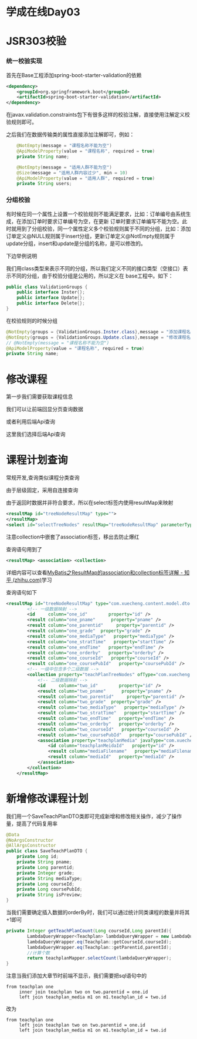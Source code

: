 # 学成在线Day03

# JSR303校验

### 统一校验实现

首先在Base工程添加spring-boot-starter-validation的依赖

```xml
<dependency>       
	<groupId>org.springframework.boot</groupId>      
    <artifactId>spring-boot-starter-validation</artifactId>   
</dependency>  
```

在javax.validation.constraints包下有很多这样的校验注解，直接使用注解定义校验规则即可。

之后我们在数据传输类的属性直接添加注解即可，例如：

```java
	@NotEmpty(message = "课程名称不能为空")
    @ApiModelProperty(value = "课程名称", required = true)
    private String name;

    @NotEmpty(message = "适用人群不能为空")
    @Size(message = "适用人群内容过少", min = 10)
    @ApiModelProperty(value = "适用人群", required = true)
    private String users;
```

### **分组校验**

有时候在同一个属性上设置一个校验规则不能满足要求，比如：订单编号由系统生成，在添加订单时要求订单编号为空，在更新 订单时要求订单编写不能为空。此时就用到了分组校验，同一个属性定义多个校验规则属于不同的分组，比如：添加订单定义@NULL规则属于insert分组，更新订单定义@NotEmpty规则属于update分组，insert和update是分组的名称，是可以修改的。

下边举例说明

我们用class类型来表示不同的分组，所以我们定义不同的接口类型（空接口）表示不同的分组，由于校验分组是公用的，所以定义在 base工程中。如下：

```java
public class ValidationGroups {
	public interface Inster{};
	public interface Update{};
	public interface Delete{};
}
```

在校验规则的时候分组

```java
@NotEmpty(groups = {ValidationGroups.Inster.class},message = "添加课程名称不能为空")
@NotEmpty(groups = {ValidationGroups.Update.class},message = "修改课程名称不能为空")
// @NotEmpty(message = "课程名称不能为空")
@ApiModelProperty(value = "课程名称", required = true)
private String name;
```

# 修改课程

第一步我们需要获取课程信息

我们可以让前端回显分页查询数据

或者利用后端Api查询

这里我们选择后端Api查询

# 课程计划查询

常规开发,查询类似课程分类查询

由于层级固定，采用自连接查询

由于返回时数据并非符合要求，所以在select标签内使用resultMap来映射

```xml
<resultMap id="treeNodeResultMap" type="">
</resultMap>
<select id="selectTreeNodes" resultMap="treeNodeResultMap" parameterType="java.lang.Long">
```

注意collection中嵌套了association标签，移出去防止爆红

查询语句用到了

```xml
<resultMap> <association> <collection>
```

详细内容可以查看[MyBatis之ResultMap的association和collection标签详解 - 知乎 (zhihu.com)](https://zhuanlan.zhihu.com/p/572129887)学习

查询语句如下

```xml
<resultMap id="treeNodeResultMap" type="com.xuecheng.content.model.dto.TeachplanDTO">
        <!-- 一级数据映射 -->
        <id     column="one_id"        property="id" />
        <result column="one_pname"      property="pname" />
        <result column="one_parentid"     property="parentid" />
        <result column="one_grade"  property="grade" />
        <result column="one_mediaType"   property="mediaType" />
        <result column="one_stratTime"   property="startTime" />
        <result column="one_endTime"   property="endTime" />
        <result column="one_orderby"   property="orderby" />
        <result column="one_courseId"   property="courseId" />
        <result column="one_coursePubId"   property="coursePubId" />
        <!-- 一级中包含多个二级数据 -->
        <collection property="teachPlanTreeNodes" ofType="com.xuecheng.content.model.dto.TeachplanDTO">
            <!-- 二级数据映射 -->
            <id     column="two_id"        property="id" />
            <result column="two_pname"      property="pname" />
            <result column="two_parentid"     property="parentid" />
            <result column="two_grade"  property="grade" />
            <result column="two_mediaType"   property="mediaType" />
            <result column="two_stratTime"   property="startTime" />
            <result column="two_endTime"   property="endTime" />
            <result column="two_orderby"   property="orderby" />
            <result column="two_courseId"   property="courseId" />
            <result column="two_coursePubId"   property="coursePubId" />
            <association property="teachplanMedia" javaType="com.xuecheng.content.model.po.TeachplanMedia">
                <id column="teachplanMeidaId"   property="id" />
                <result column="mediaFilename"   property="mediaFilename" />
                <result column="mediaId"   property="mediaId" />
            </association>
        </collection>
    </resultMap>
```

# 新增修改课程计划

我们用一个SaveTeachPlanDTO类即可完成新增和修改相关操作，减少了操作量，提高了代码复用率

```java
@Data
@NoArgsConstructor
@AllArgsConstructor
public class SaveTeachPlanDTO {
    private Long id;
    private String pname;
    private Long parentid;
    private Integer grade;
    private String mediaType;
    private Long courseId;
    private Long coursePubId;
    private String isPreview;
}
```

当我们需要确定插入数据的orderBy时，我们可以通过统计同类课程的数量并将其+1即可

```java
private Integer getTeachPlanCount(Long courseId,Long parentId){
        LambdaQueryWrapper<Teachplan> lambdaQueryWrapper = new LambdaQueryWrapper<>();
        lambdaQueryWrapper.eq(Teachplan::getCourseId,courseId);
        lambdaQueryWrapper.eq(Teachplan::getParentid,parentId);
        //计算个数
        return teachplanMapper.selectCount(lambdaQueryWrapper);
}
```

注意当我们添加大章节时前端不显示，我们需要把sql语句中的

```mysql
from teachplan one
     inner join teachplan two on two.parentid = one.id
     left join teachplan_media m1 on m1.teachplan_id = two.id
```

改为

```mysql
from teachplan one
     left join teachplan two on two.parentid = one.id
     left join teachplan_media m1 on m1.teachplan_id = two.id
```

